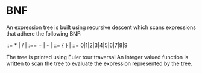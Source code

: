 # BNF
An expression tree is built using recursive descent which scans expressions that adhere the following BNF:

<expression>  ::=  <factor>  * <expression>   |   <factor>  /  <expression>   |   <factor>
<factor>  :==  <term> + <factor>  |  <term> - <factor>  |  <term>
<term>  ::=  {  <expression>  }  |  <literal>
<literal>  ::=  0|1|2|3|4|5|6|7|8|9

The tree is printed using Euler tour traversal
An integer valued function is written to scan the tree to evaluate the expression represented by the tree.
